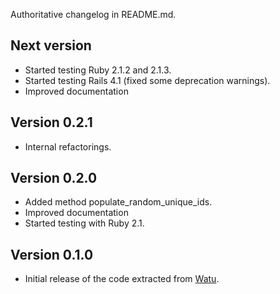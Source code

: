 Authoritative changelog in README.md.

## Next version
- Started testing Ruby 2.1.2 and 2.1.3.
- Started testing Rails 4.1 (fixed some deprecation warnings).
- Improved documentation

## Version 0.2.1
- Internal refactorings.

## Version 0.2.0
- Added method populate_random_unique_ids.
- Improved documentation
- Started testing with Ruby 2.1.

## Version 0.1.0
- Initial release of the code extracted from [Watu](http://github.com/watu).